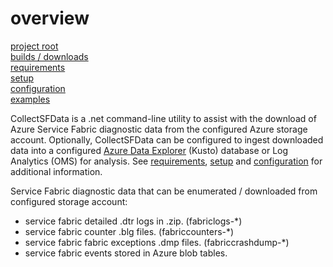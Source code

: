 # overview

[project root](https://dev.azure.com/ServiceFabricSupport/Tools)  
[builds / downloads](https://dev.azure.com/ServiceFabricSupport/Tools/_wiki/wikis/Tools.wiki?pagePath=%2Fbuilds)  
[requirements](../docs/requirements.md)  
[setup](../docs/setup.md)  
[configuration](../docs/configuration.md)  
[examples](../docs/examples.md)  

CollectSFData is a .net command-line utility to assist with the download of Azure Service Fabric diagnostic data from the configured Azure storage account.
Optionally, CollectSFData can be configured to ingest downloaded data into a configured [Azure Data Explorer](https://docs.microsoft.com/en-us/azure/data-explorer/) (Kusto) database or Log Analytics (OMS) for analysis.
See [requirements](../docs/requirements.md), [setup](../docs/setup.md) and [configuration](../docs/configuration.md) for additional information.

Service Fabric diagnostic data that can be enumerated / downloaded from configured storage account:

- service fabric detailed .dtr logs in .zip. (fabriclogs-*)
- service fabric counter .blg files. (fabriccounters-*)
- service fabric fabric exceptions .dmp files. (fabriccrashdump-*)
- service fabric events stored in Azure blob tables.

